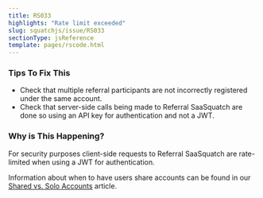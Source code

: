 ```yaml
---
title: RS033
highlights: "Rate limit exceeded"
slug: squatchjs/issue/RS033
sectionType: jsReference
template: pages/rscode.html
---
```


### Tips To Fix This

 - Check that multiple referral participants are not incorrectly registered under the same account. 
 - Check that server-side calls being made to Referral SaaSquatch are done so using an API key for authentication and not a JWT. 

### Why is This Happening?

For security purposes client-side requests to Referral SaaSquatch are rate-limited when using a JWT for authentication.

Information about when to have users share accounts can be found in our [Shared vs. Solo Accounts](/shared-vs-solo-accounts/) article.